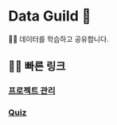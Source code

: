 # Data Guild 👋

🙋‍♀️ 데이터를 학습하고 공유합니다.

## 👩‍💻 빠른 링크

### [프로젝트 관리](https://github.com/orgs/nds-initial-data/projects/2)

### [Quiz](https://github.com/nds-initial-data/Quiz)
